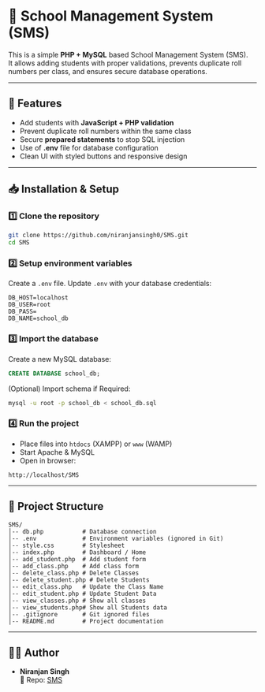 # 🏫 School Management System (SMS)

This is a simple **PHP + MySQL** based School Management System (SMS).  
It allows adding students with proper validations, prevents duplicate roll numbers per class, and ensures secure database operations.

---

## 🚀 Features

- Add students with **JavaScript + PHP validation**
- Prevent duplicate roll numbers within the same class
- Secure **prepared statements** to stop SQL injection
- Use of **.env** file for database configuration
- Clean UI with styled buttons and responsive design

---

## 📥 Installation & Setup

### 1️⃣ Clone the repository
```bash
git clone https://github.com/niranjansingh0/SMS.git
cd SMS
```

### 2️⃣ Setup environment variables
Create a `.env` file.
Update `.env` with your database credentials:
```env
DB_HOST=localhost
DB_USER=root
DB_PASS=
DB_NAME=school_db
```

### 3️⃣ Import the database
Create a new MySQL database:
```sql
CREATE DATABASE school_db;
```

(Optional) Import schema if Required:
```bash
mysql -u root -p school_db < school_db.sql
```

### 4️⃣ Run the project
- Place files into `htdocs` (XAMPP) or `www` (WAMP)  
- Start Apache & MySQL  
- Open in browser:
```
http://localhost/SMS
```

---

## 📂 Project Structure
```
SMS/
│-- db.php           # Database connection 
│-- .env             # Environment variables (ignored in Git)
│-- style.css        # Stylesheet
│-- index.php        # Dashboard / Home
│-- add_student.php  # Add student form
│-- add_class.php    # Add class form 
│-- delete_class.php # Delete Classes
│-- delete_student.php # Delete Students
│-- edit_class.php   # Update the Class Name
│-- edit_student.php # Update Student Data
│-- view_classes.php # Show all classes
│-- view_students.php# Show all Students data
│-- .gitignore       # Git ignored files
│-- README.md        # Project documentation
```

---
 

## 👨‍💻 Author

- **Niranjan Singh**  
📌 Repo: [SMS](https://github.com/niranjansingh0/SMS)
